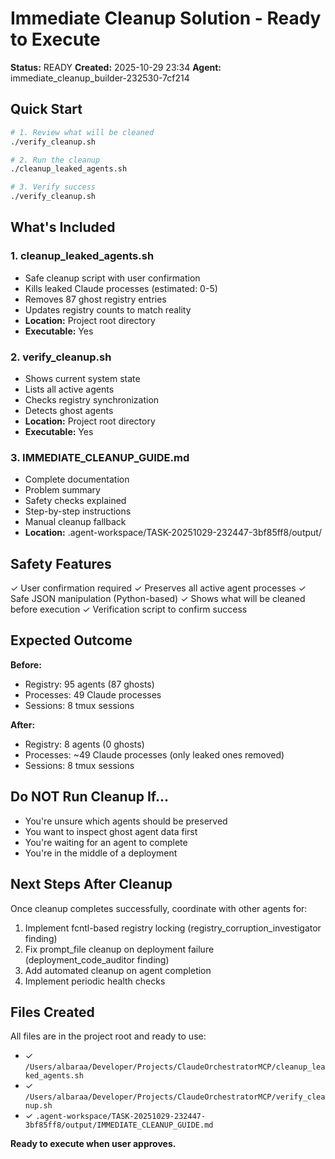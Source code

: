# Immediate Cleanup Solution - Ready to Execute

**Status:** READY
**Created:** 2025-10-29 23:34
**Agent:** immediate_cleanup_builder-232530-7cf214

## Quick Start

```bash
# 1. Review what will be cleaned
./verify_cleanup.sh

# 2. Run the cleanup
./cleanup_leaked_agents.sh

# 3. Verify success
./verify_cleanup.sh
```

## What's Included

### 1. cleanup_leaked_agents.sh
- Safe cleanup script with user confirmation
- Kills leaked Claude processes (estimated: 0-5)
- Removes 87 ghost registry entries
- Updates registry counts to match reality
- **Location:** Project root directory
- **Executable:** Yes

### 2. verify_cleanup.sh
- Shows current system state
- Lists all active agents
- Checks registry synchronization
- Detects ghost agents
- **Location:** Project root directory
- **Executable:** Yes

### 3. IMMEDIATE_CLEANUP_GUIDE.md
- Complete documentation
- Problem summary
- Safety checks explained
- Step-by-step instructions
- Manual cleanup fallback
- **Location:** .agent-workspace/TASK-20251029-232447-3bf85ff8/output/

## Safety Features

✓ User confirmation required
✓ Preserves all active agent processes
✓ Safe JSON manipulation (Python-based)
✓ Shows what will be cleaned before execution
✓ Verification script to confirm success

## Expected Outcome

**Before:**
- Registry: 95 agents (87 ghosts)
- Processes: 49 Claude processes
- Sessions: 8 tmux sessions

**After:**
- Registry: 8 agents (0 ghosts)
- Processes: ~49 Claude processes (only leaked ones removed)
- Sessions: 8 tmux sessions

## Do NOT Run Cleanup If...

- You're unsure which agents should be preserved
- You want to inspect ghost agent data first
- You're waiting for an agent to complete
- You're in the middle of a deployment

## Next Steps After Cleanup

Once cleanup completes successfully, coordinate with other agents for:
1. Implement fcntl-based registry locking (registry_corruption_investigator finding)
2. Fix prompt_file cleanup on deployment failure (deployment_code_auditor finding)
3. Add automated cleanup on agent completion
4. Implement periodic health checks

## Files Created

All files are in the project root and ready to use:
- ✓ `/Users/albaraa/Developer/Projects/ClaudeOrchestratorMCP/cleanup_leaked_agents.sh`
- ✓ `/Users/albaraa/Developer/Projects/ClaudeOrchestratorMCP/verify_cleanup.sh`
- ✓ `.agent-workspace/TASK-20251029-232447-3bf85ff8/output/IMMEDIATE_CLEANUP_GUIDE.md`

**Ready to execute when user approves.**
